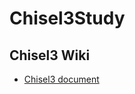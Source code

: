 # Chisel3Study

## Chisel3 Wiki
- [Chisel3 document](https://github.com/freechipsproject/chisel3/wiki)
